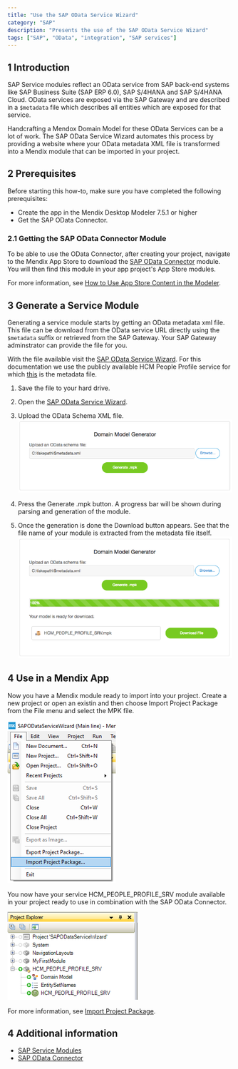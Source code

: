 ```yaml
---
title: "Use the SAP OData Service Wizard"
category: "SAP"
description: "Presents the use of the SAP OData Service Wizard"
tags: ["SAP", "OData", "integration", "SAP services"]
---
```



## 1 Introduction

SAP Service modules reflect an OData service from SAP back-end systems like SAP Business Suite (SAP ERP 6.0), SAP S/4HANA and SAP S/4HANA Cloud. OData services are exposed via the SAP Gateway and are described in a `$metadata` file which describes all entities which are exposed for that service.

Handcrafting a Mendox Domain Model for these OData Services can be a lot of work. The SAP OData Service Wizard automates this process by providing a website where your OData metadata XML file is transformed into a Mendix module that can be imported in your project.

## 2 Prerequisites

Before starting this how-to, make sure you have completed the following prerequisites:

* Create the app in the Mendix Desktop Modeler 7.5.1 or higher
* Get the SAP OData Connector.

### 2.1 Getting the SAP OData Connector Module

To be able to use the OData Connector, after creating your project, navigate to the Mendix App Store to download the [SAP OData Connector](https://appstore.home.mendix.com/link/app/74525/Mendix/SAP-OData-Connector) module. You will then find this module in your app project's App Store modules.

For more information, see [How to Use App Store Content in the Modeler](/community/app-store/use-app-store-content-in-the-modeler).


## 3 Generate a Service Module

Generating a service module starts by getting an OData metadata xml file. This file can be download from the OData service URL directly using the `$metadata` suffix or retrieved from the SAP Gateway. Your SAP Gateway adminstrator can provide the file for you.

With the file available visit the <a href="http://swissbeaver.mendixcloud.com" target="_blank">SAP OData Service Wizard</a>.      For this documentation we use the publicly available HCM People Profile service for which <a href="https://www.sapfioritrial.com/sap/opu/odata/sap/HCM_PEOPLE_PROFILE_SRV/$metadata" target="_blank">this</a> is the metadata file.

1. Save the file to your hard drive.

2. Open the <a href="http://swissbeaver.mendixcloud.com" target="_blank">SAP OData Service Wizard</a>.

3. Upload the OData Schema XML file.
![upload](attachments/use-sap-odata-service-wizard/upload_metadata.png)

4. Press the Generate .mpk button.
A progress bar will be shown during parsing and generation of the module.

5. Once the generation is done the Download button appears. See that the file name of your module is extracted from the metadata file itself.
![download](attachments/use-sap-odata-service-wizard/download_metadata.png)


## 4 Use in a Mendix App

Now you have a Mendix module ready to import into your project. Create a new project or open an existin and then choose Import Project Package from the File menu and select the MPK file.

![import](attachments/use-sap-odata-service-wizard/import_into_model.png)

You now have your service HCM\_PEOPLE\_PROFILE\_SRV module available in your project ready to use in combination with the SAP OData Connector.

![explorer](attachments/use-sap-odata-service-wizard/project_explorer.png)

For more information, see [Import Project Package](/refguide/import-project-package-dialog).


## 4 Additional information


* [SAP Service Modules](/refguide/sap/sap-service-modules)
* [SAP OData Connector](/refguide/sap/sap-odata-connector)
